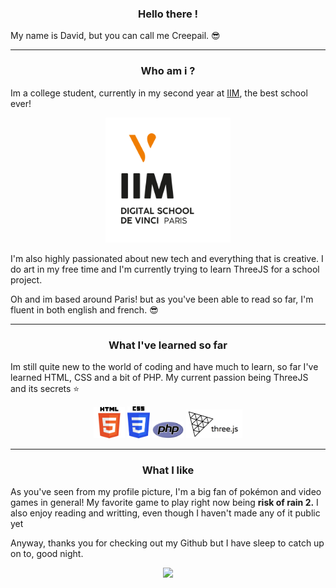 
<h3 align="center">Hello there !</h3> 

My name is David, but you can call me Creepail. :sunglasses:

---
<h3 align="center">Who am i ?</h3>

Im a college student, currently in my second year at [IIM](https://www.iim.fr), the best school ever!

<p align="center">
<img width="200" src="images/Logo_IIM_fd_blanc.png" alt="Material Bread logo">
</p align="center">

I'm also highly passionated about new tech and everything that is creative. I do art in my free time and I'm currently trying to learn ThreeJS for a school project.

Oh and im based around Paris! but as you've been able to read so far, I'm fluent in both english and french. :sunglasses:

---

<h3 align="center">What I've learned so far</h3>

Im still quite new to the world of coding and have much to learn, so far I've learned HTML, CSS and a bit of PHP. My current passion being ThreeJS and its secrets :star:

<div align="center">
<img width="50px" src="images/html.png" alt="html">
<img width="36px" src="images/css.png" alt="css">
<img width="50" src="images/php.png" alt="php">
<img width="90" src="images/threejs.png" alt="threejs">
</div>

---
<h3 align="center">What I like</h3> 



As you've seen from my profile picture, I'm a big fan of pokémon and video games in general! My favorite game to play right now being **risk of rain 2.** I also enjoy reading and writting, even though I haven't made any of it public yet

Anyway, thanks you for checking out my Github but I have sleep to catch up on to, good night.

<div align="center">
<img  src="https://media.giphy.com/media/HtqFbL7el09oY/giphy.gif?cid=ecf05e47tfmgnzc1oebumi5o3jpc3388bhjj39kyrujbb04p&rid=giphy.gif&ct=g" width="500"  />
</div>



<!--
**Creepail/Creepail** is a ✨ _special_ ✨ repository because its `README.md` (this file) appears on your GitHub profile.

Here are some ideas to get you started:

- 🔭 I’m currently working on ...
- 🌱 I’m currently learning ...
- 👯 I’m looking to collaborate on ...
- 🤔 I’m looking for help with ...
- 💬 Ask me about ...
- 📫 How to reach me: ...
- 😄 Pronouns: ...
- ⚡ Fun fact: ...
-->
